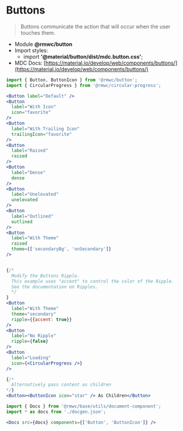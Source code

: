 # Buttons

> Buttons communicate the action that will occur when the user touches them.

- Module **@rmwc/button**
- Import styles:
  - import **'@material/button/dist/mdc.button.css'**;
- MDC Docs: [https://material.io/develop/web/components/buttons/](https://material.io/develop/web/components/buttons/)

```jsx render
import { Button, ButtonIcon } from '@rmwc/button';
import { CircularProgress } from '@rmwc/circular-progress';

<Button label="Default" />
<Button
  label="With Icon"
  icon="favorite"
/>
<Button
  label="With Trailing Icon"
  trailingIcon="favorite"
/>
<Button
  label="Raised"
  raised
/>
<Button
  label="Dense"
  dense
/>
<Button
  label="Unelevated"
  unelevated
/>
<Button
  label="Outlined"
  outlined
/>
<Button
  label="With Theme"
  raised
  theme={['secondaryBg', 'onSecondary']}
/>


{/*
  Modify the Buttons Ripple.
  This example uses "accent" to control the color of the Ripple.
  See the documentation on Ripples.
  */
}
<Button
  label="With Theme"
  theme="secondary"
  ripple={{accent: true}}
/>
<Button
  label="No Ripple"
  ripple={false}
/>
<Button
  label="Loading"
  icon={<CircularProgress />}
/>

{/*
  Alternatively pass content as children
*/}
<Button><ButtonIcon icon="star" /> As Children</Button>
```

```jsx renderOnly
import { Docs } from '@rmwc/base/utils/document-component';
import * as docs from './docgen.json';

<Docs src={docs} components={['Button', 'ButtonIcon']} />
```
